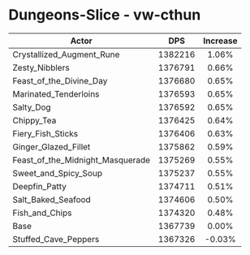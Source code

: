 # Dungeons-Slice - vw-cthun
| Actor | DPS | Increase |
|---|:---:|:---:|
|Crystallized_Augment_Rune|1382216|1.06%|
|Zesty_Nibblers|1376791|0.66%|
|Feast_of_the_Divine_Day|1376680|0.65%|
|Marinated_Tenderloins|1376593|0.65%|
|Salty_Dog|1376592|0.65%|
|Chippy_Tea|1376425|0.64%|
|Fiery_Fish_Sticks|1376406|0.63%|
|Ginger_Glazed_Fillet|1375862|0.59%|
|Feast_of_the_Midnight_Masquerade|1375269|0.55%|
|Sweet_and_Spicy_Soup|1375237|0.55%|
|Deepfin_Patty|1374711|0.51%|
|Salt_Baked_Seafood|1374606|0.50%|
|Fish_and_Chips|1374320|0.48%|
|Base|1367739|0.00%|
|Stuffed_Cave_Peppers|1367326|-0.03%|
